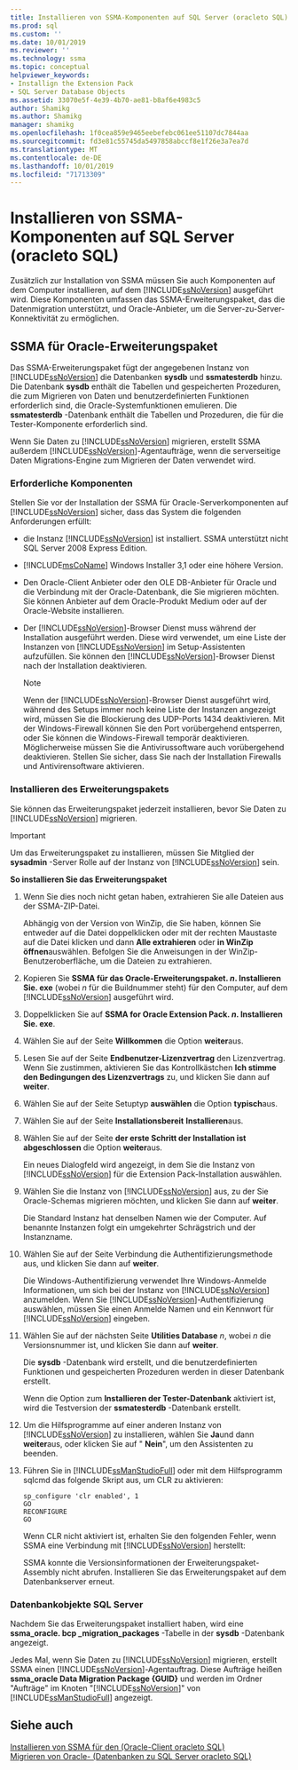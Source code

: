 ```yaml
---
title: Installieren von SSMA-Komponenten auf SQL Server (oracleto SQL) | Microsoft-Dokumentation
ms.prod: sql
ms.custom: ''
ms.date: 10/01/2019
ms.reviewer: ''
ms.technology: ssma
ms.topic: conceptual
helpviewer_keywords:
- Installign the Extension Pack
- SQL Server Database Objects
ms.assetid: 33070e5f-4e39-4b70-ae81-b8af6e4983c5
author: Shamikg
ms.author: Shamikg
manager: shamikg
ms.openlocfilehash: 1f0cea859e9465eebefebc061ee51107dc7844aa
ms.sourcegitcommit: fd3e81c55745da5497858abccf8e1f26e3a7ea7d
ms.translationtype: MT
ms.contentlocale: de-DE
ms.lasthandoff: 10/01/2019
ms.locfileid: "71713309"
---
```

# <a name="installing-ssma-components-on-sql-server-oracletosql"></a>Installieren von SSMA-Komponenten auf SQL Server (oracleto SQL)

Zusätzlich zur Installation von SSMA müssen Sie auch Komponenten auf dem Computer installieren, auf dem [!INCLUDE[ssNoVersion](../../includes/ssnoversion-md.md)] ausgeführt wird. Diese Komponenten umfassen das SSMA-Erweiterungspaket, das die Datenmigration unterstützt, und Oracle-Anbieter, um die Server-zu-Server-Konnektivität zu ermöglichen.  
  
## <a name="ssma-for-oracle-extension-pack"></a>SSMA für Oracle-Erweiterungspaket

Das SSMA-Erweiterungspaket fügt der angegebenen Instanz von [!INCLUDE[ssNoVersion](../../includes/ssnoversion-md.md)] die Datenbanken **sysdb** und **ssmatesterdb** hinzu. Die Datenbank **sysdb** enthält die Tabellen und gespeicherten Prozeduren, die zum Migrieren von Daten und benutzerdefinierten Funktionen erforderlich sind, die Oracle-Systemfunktionen emulieren. Die **ssmatesterdb** -Datenbank enthält die Tabellen und Prozeduren, die für die Tester-Komponente erforderlich sind.  
  
Wenn Sie Daten zu [!INCLUDE[ssNoVersion](../../includes/ssnoversion-md.md)] migrieren, erstellt SSMA außerdem [!INCLUDE[ssNoVersion](../../includes/ssnoversion-md.md)]-Agentaufträge, wenn die serverseitige Daten Migrations-Engine zum Migrieren der Daten verwendet wird.  
  
### <a name="prerequisites"></a>Erforderliche Komponenten

Stellen Sie vor der Installation der SSMA für Oracle-Serverkomponenten auf [!INCLUDE[ssNoVersion](../../includes/ssnoversion-md.md)] sicher, dass das System die folgenden Anforderungen erfüllt:  
  
- die Instanz [!INCLUDE[ssNoVersion](../../includes/ssnoversion-md.md)] ist installiert. SSMA unterstützt nicht SQL Server 2008 Express Edition.
  
- [!INCLUDE[msCoName](../../includes/msconame_md.md)] Windows Installer 3,1 oder eine höhere Version.  
  
- Den Oracle-Client Anbieter oder den OLE DB-Anbieter für Oracle und die Verbindung mit der Oracle-Datenbank, die Sie migrieren möchten. Sie können Anbieter auf dem Oracle-Produkt Medium oder auf der Oracle-Website installieren.  
  
- Der [!INCLUDE[ssNoVersion](../../includes/ssnoversion-md.md)]-Browser Dienst muss während der Installation ausgeführt werden. Diese wird verwendet, um eine Liste der Instanzen von [!INCLUDE[ssNoVersion](../../includes/ssnoversion-md.md)] im Setup-Assistenten aufzufüllen. Sie können den [!INCLUDE[ssNoVersion](../../includes/ssnoversion-md.md)]-Browser Dienst nach der Installation deaktivieren.  
  
    > [!NOTE]  
    > Wenn der [!INCLUDE[ssNoVersion](../../includes/ssnoversion-md.md)]-Browser Dienst ausgeführt wird, während des Setups immer noch keine Liste der Instanzen angezeigt wird, müssen Sie die Blockierung des UDP-Ports 1434 deaktivieren. Mit der Windows-Firewall können Sie den Port vorübergehend entsperren, oder Sie können die Windows-Firewall temporär deaktivieren. Möglicherweise müssen Sie die Antivirussoftware auch vorübergehend deaktivieren. Stellen Sie sicher, dass Sie nach der Installation Firewalls und Antivirensoftware aktivieren.  
  
### <a name="installing-the-extension-pack"></a>Installieren des Erweiterungspakets

Sie können das Erweiterungspaket jederzeit installieren, bevor Sie Daten zu [!INCLUDE[ssNoVersion](../../includes/ssnoversion-md.md)] migrieren.  
  
> [!IMPORTANT]  
> Um das Erweiterungspaket zu installieren, müssen Sie Mitglied der **sysadmin** -Server Rolle auf der Instanz von [!INCLUDE[ssNoVersion](../../includes/ssnoversion-md.md)] sein.  
  
**So installieren Sie das Erweiterungspaket**
  
1. Wenn Sie dies noch nicht getan haben, extrahieren Sie alle Dateien aus der SSMA-ZIP-Datei.  
  
    Abhängig von der Version von WinZip, die Sie haben, können Sie entweder auf die Datei doppelklicken oder mit der rechten Maustaste auf die Datei klicken und dann **Alle extrahieren** oder **in WinZip öffnen**auswählen. Befolgen Sie die Anweisungen in der WinZip-Benutzeroberfläche, um die Dateien zu extrahieren.  
  
2. Kopieren Sie **SSMA für das Oracle-Erweiterungspaket. *n*. Installieren Sie. exe** (wobei *n* für die Buildnummer steht) für den Computer, auf dem [!INCLUDE[ssNoVersion](../../includes/ssnoversion-md.md)] ausgeführt wird.  
  
3. Doppelklicken Sie auf **SSMA for Oracle Extension Pack. *n*. Installieren Sie. exe**.  
  
4. Wählen Sie auf der Seite **Willkommen** die Option **weiter**aus.  
  
5. Lesen Sie auf der Seite **Endbenutzer-Lizenzvertrag** den Lizenzvertrag. Wenn Sie zustimmen, aktivieren Sie das Kontrollkästchen **Ich stimme den Bedingungen des Lizenzvertrags** zu, und klicken Sie dann auf **weiter**.  
  
6. Wählen Sie auf der Seite Setuptyp **auswählen** die Option **typisch**aus.  
  
7. Wählen Sie auf der Seite **Installationsbereit** **Installieren**aus.  
  
8. Wählen Sie auf der Seite **der erste Schritt der Installation ist abgeschlossen** die Option **weiter**aus.  
  
    Ein neues Dialogfeld wird angezeigt, in dem Sie die Instanz von [!INCLUDE[ssNoVersion](../../includes/ssnoversion-md.md)] für die Extension Pack-Installation auswählen.  
  
9. Wählen Sie die Instanz von [!INCLUDE[ssNoVersion](../../includes/ssnoversion-md.md)] aus, zu der Sie Oracle-Schemas migrieren möchten, und klicken Sie dann auf **weiter**.  
  
    Die Standard Instanz hat denselben Namen wie der Computer. Auf benannte Instanzen folgt ein umgekehrter Schrägstrich und der Instanzname.  
  
10. Wählen Sie auf der Seite Verbindung die Authentifizierungsmethode aus, und klicken Sie dann auf **weiter**.  
  
    Die Windows-Authentifizierung verwendet Ihre Windows-Anmelde Informationen, um sich bei der Instanz von [!INCLUDE[ssNoVersion](../../includes/ssnoversion-md.md)] anzumelden. Wenn Sie [!INCLUDE[ssNoVersion](../../includes/ssnoversion-md.md)]-Authentifizierung auswählen, müssen Sie einen Anmelde Namen und ein Kennwort für [!INCLUDE[ssNoVersion](../../includes/ssnoversion-md.md)] eingeben.  
  
11. Wählen Sie auf der nächsten Seite **Utilities Database** *n*, wobei *n* die Versionsnummer ist, und klicken Sie dann auf **weiter**.  
  
    Die **sysdb** -Datenbank wird erstellt, und die benutzerdefinierten Funktionen und gespeicherten Prozeduren werden in dieser Datenbank erstellt.  
  
    Wenn die Option zum **Installieren der Tester-Datenbank** aktiviert ist, wird die Testversion der **ssmatesterdb** -Datenbank erstellt.  
  
12. Um die Hilfsprogramme auf einer anderen Instanz von [!INCLUDE[ssNoVersion](../../includes/ssnoversion-md.md)] zu installieren, wählen Sie **Ja**und dann **weiter**aus, oder klicken Sie auf " **Nein**", um den Assistenten zu beenden.  
  
13. Führen Sie in [!INCLUDE[ssManStudioFull](../../includes/ssmanstudiofull-md.md)] oder mit dem Hilfsprogramm sqlcmd das folgende Skript aus, um CLR zu aktivieren:  
  
    ```
    sp_configure 'clr enabled', 1  
    GO  
    RECONFIGURE  
    GO  
    ```

    Wenn CLR nicht aktiviert ist, erhalten Sie den folgenden Fehler, wenn SSMA eine Verbindung mit [!INCLUDE[ssNoVersion](../../includes/ssnoversion-md.md)] herstellt:  
  
    SSMA konnte die Versionsinformationen der Erweiterungspaket-Assembly nicht abrufen. Installieren Sie das Erweiterungspaket auf dem Datenbankserver erneut.  
  
### <a name="sql-server-database-objects"></a>Datenbankobjekte SQL Server  

Nachdem Sie das Erweiterungspaket installiert haben, wird eine **ssma_oracle. bcp _migration_packages** -Tabelle in der **sysdb** -Datenbank angezeigt.

Jedes Mal, wenn Sie Daten zu [!INCLUDE[ssNoVersion](../../includes/ssnoversion-md.md)] migrieren, erstellt SSMA einen [!INCLUDE[ssNoVersion](../../includes/ssnoversion-md.md)]-Agentauftrag. Diese Aufträge heißen **ssma_oracle Data Migration Package {GUID}** und werden im Ordner "Aufträge" im Knoten "[!INCLUDE[ssNoVersion](../../includes/ssnoversion-md.md)]" von [!INCLUDE[ssManStudioFull](../../includes/ssmanstudiofull-md.md)] angezeigt.  
  
## <a name="see-also"></a>Siehe auch

[Installieren von SSMA für den &#40;Oracle-Client oracleto SQL&#41;](../../ssma/oracle/installing-ssma-for-oracle-client-oracletosql.md)  
[Migrieren von Oracle- &#40;Datenbanken zu SQL Server oracleto SQL&#41;](../../ssma/oracle/migrating-oracle-databases-to-sql-server-oracletosql.md)  
